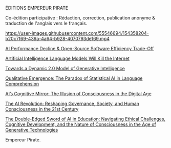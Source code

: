 ÉDITIONS EMPEREUR PIRATE

Co-édition participative : 
Rédaction, correction, publication anonyme & traduction de l'anglais vers le français.

https://user-images.githubusercontent.com/55546694/154358204-b20c7f69-439a-4a64-b928-4070793de169.mp4

[AI Performance Decline & Open-Source Software Efficiency Trade-Off](https://empereur-pirate.medium.com/ai-performance-decline-open-source-software-efficiency-trade-off-991af8354640)

[Artificial Intelligence Language Models Will Kill the Internet](https://empereur-pirate.medium.com/artificial-intelligence-language-models-will-kill-the-internet-a8ce233e18c6)

[Towards a Dynamic 2.0 Model of Generative Intelligence](https://empereur-pirate.medium.com/towards-a-dynamic-2-0-model-of-generative-intelligence-6128d64fb523)

[Qualitative Emergence: The Paradox of Statistical AI in Language Comprehension](https://empereur-pirate.medium.com/qualitative-emergence-the-paradox-of-statistical-ai-in-language-comprehension-ccd1e221423e)

[AI’s Cognitive Mirror: The Illusion of Consciousness in the Digital Age](https://empereur-pirate.medium.com/ais-cognitive-mirror-the-illusion-of-consciousness-in-the-digital-age-46f3ddae60a6)

[The AI Revolution: Reshaping Governance, Society, and Human Consciousness in the 21st Century](https://empereur-pirate.medium.com/the-ai-revolution-reshaping-governance-society-and-human-consciousness-in-the-21st-century-b8cfd4215297)

[The Double-Edged Sword of AI in Education: Navigating Ethical Challenges, Cognitive Development, and the Nature of Consciousness in the Age of Generative Technologies](https://empereur-pirate.medium.com/the-double-edged-sword-of-ai-in-education-navigating-ethical-challenges-cognitive-development-2e71d5aca1d1)

Empereur Pirate.
